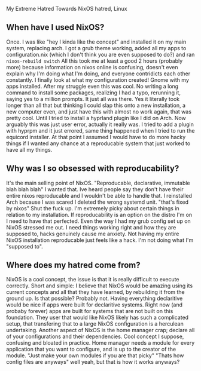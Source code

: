 My Extreme Hatred Towards NixOS
hatred, Linux

## When have I used NixOS?
Once. I was like "hey I kinda like the concept" and installed it on my main system, replacing arch. I got a grub theme working, added all my apps to configuration.nix (which I don't think you are even supposed to do?) and ran `nixos-rebuild switch`
All this took me at least a good 2 hours (probably more) because information on nixos online is confusing, doesn't even explain why I'm doing what I'm doing, and everyone contridicts each other constantly. I finally look at what my configuration created! Gnome with my apps installed. After my struggle even this was cool. No writing a long command to install some packages, realizing I had a typo, rerunning it, saying yes to a million prompts. It just all was there. Yes it literally took longer than all that but thinking I could slap this onto a new installation, a new computer even, and just have this with almost no work again, that was pretty cool. Until I tried to install a hyprland plugin like I did on Arch. Now arguably this was just user error, actually it really was. I tried to add a plugin with hyprpm and it just errored, same thing happened when I tried to run the equicord installer. At that point I assumed I would have to do more hacky things if I wanted any chance at a reproducable system that just worked to have all my things.

## Why was I so obsessed with reproducability?
It's the main selling point of NixOS. "Reproducable, declarative, immutable blah blah blah" I wanted that. Ive heard people say they don't have their entire nixos reproducable and I wouldn't be able to handle that. I reinstalled Arch because I was scared I deleted the wrong systemd unit. "that's fixed by nixos" Shut the fuck up. I'm extremely picky about certain things in relation to my installation. If reproducability is an option on the distro I'm on I need to have that perfected. Even the way I had my grub config set up on NixOS stressed me out. I need things working right and how they are supposed to, hacks genuinely cause me anxiety. Not having my entire NixOS installation reproducable just feels like a hack. I'm not doing what I'm "supposed to".

## Where does my hatred come from?
NixOS is a cool concept, the issue is that it is really difficult to execute correctly. Short and simple: I believe that NixOS would be amazing using its current concepts and all that they have learned, by rebuilding it from the ground up. Is that possible? Probably not. Having everything declaritive would be nice if apps were built for declaritive systems. Right now (and probaby forever) apps are built for systems that are not built on this foundation. They user that would like NixOS likely has such a complicated setup, that transfering that to a large NixOS configuration is a herculean undertaking. Another aspect of NixOS is the home manager crap; declare all of your configurations and their dependencies. Cool concept I suppose, confusing and bloated in practice. Home manager needs a module for every application that you want to configure, and is up to the creator of the module. "Just make your own modules if you are that picky" "Thats how config files are anyways" well yeah, but that is how it works anyways?